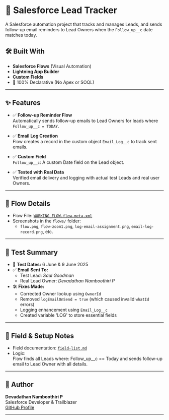 # 📩 Salesforce Lead Tracker

A Salesforce automation project that tracks and manages Leads, and sends follow-up email reminders to Lead Owners when the `Follow_up__c` date matches today.

## 🛠️ Built With

- **Salesforce Flows** (Visual Automation)
- **Lightning App Builder**
- **Custom Fields**
- 🧼 100% Declarative (No Apex or SOQL)

---

## ✨ Features

- ✅ **Follow-up Reminder Flow**  
  Automatically sends follow-up emails to Lead Owners for leads where `Follow_up__c = TODAY`.

- ✅ **Email Log Creation**  
  Flow creates a record in the custom object `Email_Log__c` to track sent emails.

- ✅ **Custom Field**  
  `Follow_up__c`: A custom Date field on the Lead object.

- ✅ **Tested with Real Data**  
  Verified email delivery and logging with actual test Leads and real user Owners.

---

## 📂 Flow Details

- Flow File: [`WORKING_FLOW.flow-meta.xml`](flows/WORKING_FLOW.flow-meta.xml)
- Screenshots in the `flows/` folder:
  - `flow.png`, `flow-zoom1.png`, `log-email-assignment.png`, `email-log-record.png`, etc.

---

## 🧪 Test Summary

- 🧪 **Test Dates:** 6 June & 9 June 2025
- ✅ **Email Sent To:**
  - Test Lead: *Saul Goodman*
  - Real Lead Owner: *Devadathan Namboothiri P*
- 🛠️ **Fixes Made:**
  - Corrected Owner lookup using `OwnerId`
  - Removed `logEmailOnSend = true` (which caused invalid `whatId` errors)
  - Logging enhancement using `Email_Log__c`
  - Created variable 'LOG' to store essential fields
---

## 📝 Field & Setup Notes

- Field documentation: [`field-list.md`](setup-notes/field-list.md)
- Logic:  
  Flow finds all Leads where:
  Follow_up__c == Today
  and sends follow-up email to Lead Owner with all details.

---

## 👤 Author

**Devadathan Namboothiri P**  
Salesforce Developer & Trailblazer  
[GitHub Profile](https://github.com/Devadathan-dev)

---


